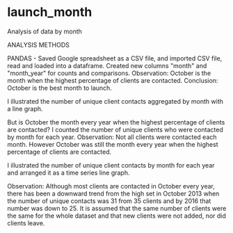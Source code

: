 # launch_month
Analysis of data by month

ANALYSIS METHODS

PANDAS  - 
Saved Google spreadsheet as a CSV file, and imported CSV file, read and loaded into a dataframe.
Created new columns "month" and "month_year" for counts and comparisons.
Observation: October is the month when the highest percentage of clients are contacted.
Conclusion: October is the best month to launch.

I illustrated the number of unique client contacts aggregated by month with a line graph.

But is October the month every year when the highest percentage of clients are contacted? 
I counted the number of unique clients who were contacted by month for each year. 
Observation: Not all clients were contacted each month. However October was still the month every 
year when the highest percentage of clients are contacted. 

I illustrated the number of unique client contacts by month for each year and arranged it as 
a time series line graph.

Observation: Although most clients are contacted in October every year, there has been a 
downward trend from the high set in October 2013 when the number of unique contacts was 31 from 35 clients
and by 2016 that number was down to 25. It is assumed that the same number of clients were the same for the whole
dataset and that new clients were not added, nor did clients leave. 
